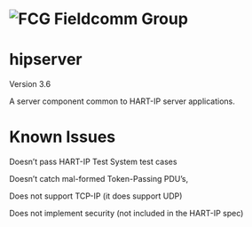 ![FCG](https://avatars0.githubusercontent.com/u/26013747?s=50&v=4) Fieldcomm Group
=====================

# hipserver

Version 3.6

A server component common to HART-IP server applications.

# Known Issues

Doesn’t pass HART-IP Test System test cases

Doesn’t catch mal-formed Token-Passing PDU’s,

Does not support TCP-IP (it does support UDP)

Does not implement security (not included in the HART-IP spec)
